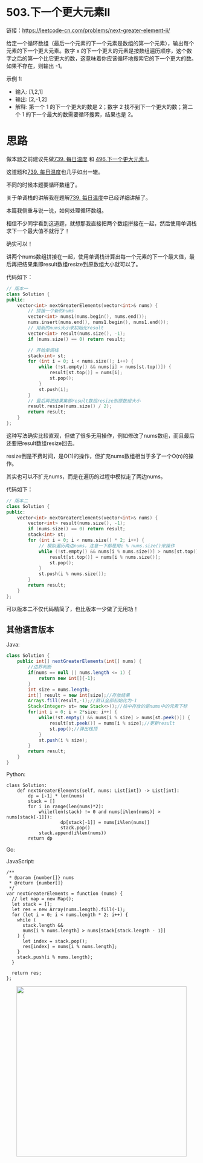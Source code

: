 
# 503.下一个更大元素II

链接：https://leetcode-cn.com/problems/next-greater-element-ii/

给定一个循环数组（最后一个元素的下一个元素是数组的第一个元素），输出每个元素的下一个更大元素。数字 x 的下一个更大的元素是按数组遍历顺序，这个数字之后的第一个比它更大的数，这意味着你应该循环地搜索它的下一个更大的数。如果不存在，则输出 -1。

示例 1:

* 输入: [1,2,1]
* 输出: [2,-1,2]
* 解释: 第一个 1 的下一个更大的数是 2；数字 2 找不到下一个更大的数；第二个 1 的下一个最大的数需要循环搜索，结果也是 2。


# 思路

做本题之前建议先做[739. 每日温度](https://mp.weixin.qq.com/s/YeQ7eE0-hZpxJfJJziq25Q) 和 [496.下一个更大元素 I](https://mp.weixin.qq.com/s/U0O6XkFOe-RMXthPS16sWQ)。

这道题和[739. 每日温度](https://mp.weixin.qq.com/s/YeQ7eE0-hZpxJfJJziq25Q)也几乎如出一辙。

不同的时候本题要循环数组了。

关于单调栈的讲解我在题解[739. 每日温度](https://mp.weixin.qq.com/s/YeQ7eE0-hZpxJfJJziq25Q)中已经详细讲解了。

本篇我侧重与说一说，如何处理循环数组。

相信不少同学看到这道题，就想那我直接把两个数组拼接在一起，然后使用单调栈求下一个最大值不就行了！

确实可以！

讲两个nums数组拼接在一起，使用单调栈计算出每一个元素的下一个最大值，最后再把结果集即result数组resize到原数组大小就可以了。

代码如下：

```CPP
// 版本一
class Solution {
public:
    vector<int> nextGreaterElements(vector<int>& nums) {
        // 拼接一个新的nums
        vector<int> nums1(nums.begin(), nums.end());
        nums.insert(nums.end(), nums1.begin(), nums1.end());
        // 用新的nums大小来初始化result
        vector<int> result(nums.size(), -1);
        if (nums.size() == 0) return result;

        // 开始单调栈
        stack<int> st;
        for (int i = 0; i < nums.size(); i++) {
            while (!st.empty() && nums[i] > nums[st.top()]) {
                result[st.top()] = nums[i];
                st.pop();
            }
            st.push(i);
        }
        // 最后再把结果集即result数组resize到原数组大小
        result.resize(nums.size() / 2);
        return result;
    }
};

```

这种写法确实比较直观，但做了很多无用操作，例如修改了nums数组，而且最后还要把result数组resize回去。

resize倒是不费时间，是O(1)的操作，但扩充nums数组相当于多了一个O(n)的操作。

其实也可以不扩充nums，而是在遍历的过程中模拟走了两边nums。

代码如下：

```CPP
// 版本二
class Solution {
public:
    vector<int> nextGreaterElements(vector<int>& nums) {
        vector<int> result(nums.size(), -1);
        if (nums.size() == 0) return result;
        stack<int> st;
        for (int i = 0; i < nums.size() * 2; i++) {
            // 模拟遍历两边nums，注意一下都是用i % nums.size()来操作
            while (!st.empty() && nums[i % nums.size()] > nums[st.top()]) {
                result[st.top()] = nums[i % nums.size()];
                st.pop();
            }
            st.push(i % nums.size());
        }
        return result;
    }
};
```

可以版本二不仅代码精简了，也比版本一少做了无用功！

## 其他语言版本

Java: 

```Java 
class Solution {
    public int[] nextGreaterElements(int[] nums) {
        //边界判断
        if(nums == null || nums.length <= 1) {
            return new int[]{-1};
        }
        int size = nums.length;
        int[] result = new int[size];//存放结果
        Arrays.fill(result,-1);//默认全部初始化为-1
        Stack<Integer> st= new Stack<>();//栈中存放的是nums中的元素下标
        for(int i = 0; i < 2*size; i++) {
            while(!st.empty() && nums[i % size] > nums[st.peek()]) {
                result[st.peek()] = nums[i % size];//更新result
                st.pop();//弹出栈顶
            }
            st.push(i % size);
        }
        return result;
    }
}
```

Python: 
```python3
class Solution:
    def nextGreaterElements(self, nums: List[int]) -> List[int]:
        dp = [-1] * len(nums)
        stack = []
        for i in range(len(nums)*2):
            while(len(stack) != 0 and nums[i%len(nums)] > nums[stack[-1]]):
                    dp[stack[-1]] = nums[i%len(nums)]
                    stack.pop()
            stack.append(i%len(nums))
        return dp
```
Go:

JavaScript:

```JS 
/**
 * @param {number[]} nums
 * @return {number[]}
 */
var nextGreaterElements = function (nums) {
  // let map = new Map();
  let stack = [];
  let res = new Array(nums.length).fill(-1);
  for (let i = 0; i < nums.length * 2; i++) {
    while (
      stack.length &&
      nums[i % nums.length] > nums[stack[stack.length - 1]]
    ) {
      let index = stack.pop();
      res[index] = nums[i % nums.length];
    }
    stack.push(i % nums.length);
  }

  return res;
};
```
<div align="center"><img src=https://code-thinking.cdn.bcebos.com/pics/01二维码.jpg width=450> </img></div>
